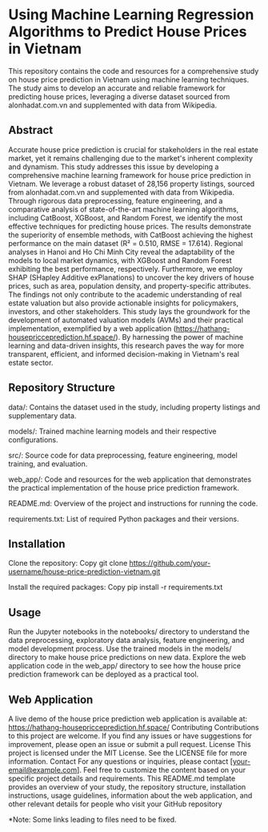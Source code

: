 # Using Machine Learning Regression Algorithms to Predict House Prices in Vietnam

This repository contains the code and resources for a comprehensive study on house price prediction in Vietnam using machine learning techniques. The study aims to develop an accurate and reliable framework for predicting house prices, leveraging a diverse dataset sourced from alonhadat.com.vn and supplemented with data from Wikipedia.
## Abstract
Accurate house price prediction is crucial for stakeholders in the real estate market, yet it remains challenging due to the market's inherent complexity and dynamism. This study addresses this issue by developing a comprehensive machine learning framework for house price prediction in Vietnam. We leverage a robust dataset of 28,156 property listings, sourced from alonhadat.com.vn and supplemented with data from Wikipedia. Through rigorous data preprocessing, feature engineering, and a comparative analysis of state-of-the-art machine learning algorithms, including CatBoost, XGBoost, and Random Forest, we identify the most effective techniques for predicting house prices.
The results demonstrate the superiority of ensemble methods, with CatBoost achieving the highest performance on the main dataset (R² = 0.510, RMSE = 17.614). Regional analyses in Hanoi and Ho Chi Minh City reveal the adaptability of the models to local market dynamics, with XGBoost and Random Forest exhibiting the best performance, respectively. Furthermore, we employ SHAP (SHapley Additive exPlanations) to uncover the key drivers of house prices, such as area, population density, and property-specific attributes.
The findings not only contribute to the academic understanding of real estate valuation but also provide actionable insights for policymakers, investors, and other stakeholders. This study lays the groundwork for the development of automated valuation models (AVMs) and their practical implementation, exemplified by a web application (https://hathang-housepricceprediction.hf.space/). By harnessing the power of machine learning and data-driven insights, this research paves the way for more transparent, efficient, and informed decision-making in Vietnam's real estate sector.
## Repository Structure
data/: Contains the dataset used in the study, including property listings and supplementary data.


models/: Trained machine learning models and their respective configurations.

src/: Source code for data preprocessing, feature engineering, model training, and evaluation.

web_app/: Code and resources for the web application that demonstrates the practical implementation of the house price prediction framework.

README.md: Overview of the project and instructions for running the code.

requirements.txt: List of required Python packages and their versions.

## Installation
Clone the repository:
Copy
git clone https://github.com/your-username/house-price-prediction-vietnam.git

Install the required packages:
Copy
pip install -r requirements.txt


## Usage
Run the Jupyter notebooks in the notebooks/ directory to understand the data preprocessing, exploratory data analysis, feature engineering, and model development process.
Use the trained models in the models/ directory to make house price predictions on new data.
Explore the web application code in the web_app/ directory to see how the house price prediction framework can be deployed as a practical tool.

## Web Application
A live demo of the house price prediction web application is available at: https://hathang-housepricceprediction.hf.space/
Contributing
Contributions to this project are welcome. If you find any issues or have suggestions for improvement, please open an issue or submit a pull request.
License
This project is licensed under the MIT License. See the LICENSE file for more information.
Contact
For any questions or inquiries, please contact [your-email@example.com].
Feel free to customize the content based on your specific project details and requirements. This README.md template provides an overview of your study, the repository structure, installation instructions, usage guidelines, information about the web application, and other relevant details for people who visit your GitHub repository


*Note: Some links leading to files need to be fixed.
